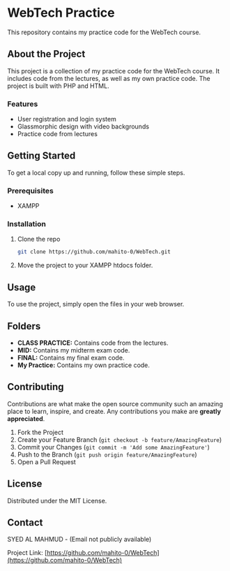 # WebTech Practice

This repository contains my practice code for the WebTech course.

## About the Project

This project is a collection of my practice code for the WebTech course. It includes code from the lectures, as well as my own practice code. The project is built with PHP and HTML.

### Features

*   User registration and login system
*   Glassmorphic design with video backgrounds
*   Practice code from lectures

## Getting Started

To get a local copy up and running, follow these simple steps.

### Prerequisites

*   XAMPP

### Installation

1.  Clone the repo
    ```sh
    git clone https://github.com/mahito-0/WebTech.git
    ```
2.  Move the project to your XAMPP htdocs folder.

## Usage

To use the project, simply open the files in your web browser.

## Folders

*   **CLASS PRACTICE:** Contains code from the lectures.
*   **MID:** Contains my midterm exam code.
*   **FINAL:** Contains my final exam code.
*   **My Practice:** Contains my own practice code.

## Contributing

Contributions are what make the open source community such an amazing place to learn, inspire, and create. Any contributions you make are **greatly appreciated**.

1.  Fork the Project
2.  Create your Feature Branch (`git checkout -b feature/AmazingFeature`)
3.  Commit your Changes (`git commit -m 'Add some AmazingFeature'`)
4.  Push to the Branch (`git push origin feature/AmazingFeature`)
5.  Open a Pull Request

## License

Distributed under the MIT License.

## Contact

SYED AL MAHMUD - (Email not publicly available)

Project Link: [https://github.com/mahito-0/WebTech](https://github.com/mahito-0/WebTech)